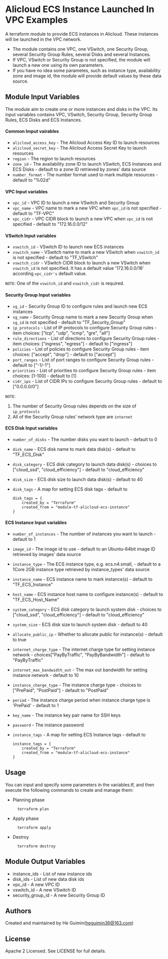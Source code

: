 Alicloud ECS Instance Launched In VPC Examples
==============================================================

A terraform module to provide ECS instances in Alicloud. These instances will be launched in the VPC network.

- The module contains one VPC, one VSwitch, one Security Group, several Security Group Rules, several Disks and several Instances.
- If VPC, VSwitch or Security Group is not specified, the module will launch a new one using its own parameters.
- If you have no idea some parametes, such as instance type, availability zone and image id, the module will provide default values by these data source.


Module Input Variables
----------------------

The module aim to create one or more instances and disks in the VPC. Its input variables contains VPC, VSwitch, Security Group, Security Group Rules, ECS Disks and ECS Instances.

#### Common Imput vairables

- `alicloud_access_key` - The Alicloud Access Key ID to launch resources
- `alicloud_secret_key` - The Alicloud Access Secret Key to launch resources
- `region` - The region to launch resources
- `zone_id` - The availability zone ID to launch VSwitch, ECS Instances and ECS Disks - default to a zone ID retrieved by zones' data source
- `number_format` - The number format used to mark multiple resources - default to "%02d"

#### VPC Input variables

- `vpc_id` - VPC ID to launch a new VSwitch and Security Group
- `vpc_name` - VPC name to mark a new VPC when `vpc_id` is not specified - default to "TF-VPC"
- `vpc_cidr` - VPC CIDR block to launch a new VPC when `vpc_id` is not specified - default to "172.16.0.0/12"

#### VSwitch Input variables

- `vswitch_id` - VSwitch ID to launch new ECS instances
- `vswitch_name` - VSwitch name to mark a new VSwitch when `vswitch_id` is not specified - default to "TF_VSwitch"
- `vswitch_cidr` - VSwitch CIDR block to launch a new VSwitch when `vswitch_id` is not specified. It has a default value '172.16.0.0/16' according `vpc_cidr's` default value.

`NOTE`: One of the `vswitch_id` and `vswitch_cidr` is required.

#### Security Group Input variables

- `sg_id` - Security Group ID to configure rules and launch new ECS instances
- `sg_name` - Security Group name to mark a new Security Group when `sg_id` is not specified - default to "TF_Security_Group"
- `ip_protocols` - List of IP protocols to configure Security Group rules - item choices: ["tcp", "udp", "icmp", "gre", "all"]
- `rule_directions` - List of directions to configure Security Group rules - item choices: ["ingress", "egress"] - default to ["ingress"]
- `policies` - List of policies to configure Security Group rules - item choices: ["accept", "drop"] - default to ["accept"]
- `port_ranges` - List of port ranges to configure Security Group rules - default to ["-1/-1"]
- `priorities` - List of priorities to configure Security Group rules - item choices: [1-100] - default to [1]
- `cidr_ips` - List of CIDR IPs to configure Security Group rules - default to ["0.0.0.0/0"]

`NOTE`:
1. The number of Security Group rules depends on the size of `ip_protocols`
2. All of the Security Group rules' network type are `internet`

#### ECS Disk Input variables

- `number_of_disks` - The number disks you want to launch - default to 0
- `disk_name` - ECS disk name to mark data disk(s) - default to "TF_ECS_Disk"
- `disk_category` - ECS disk category to launch data disk(s) - choices to ["cloud_ssd", "cloud_efficiency"] - default to "cloud_efficiency"
- `disk_size` - ECS disk size to launch data disk(s) - default to 40
- `disk_tags` - A map for setting ECS disk tags - default to

      disk_tags = {
          created_by = "Terraform"
          created_from = "module-tf-alicloud-ecs-instance"
      }

#### ECS Instance Input variables

- `number_of_instances` - The number of instances you want to launch - default to 1
- `image_id` - The image id to use - default to an Ubuntu-64bit image ID retrieved by images' data source
- `instance_type` - The ECS instance type, e.g. ecs.n4.small, - default to a 1Core 2GB instance type retrieved by instance_types' data source
- `instance_name` - ECS instance name to mark instance(s) - default to "TF_ECS_Instance"
- `host_name` - ECS instance host name to configure instance(s) - default to "TF_ECS_Host_Name"
- `system_category` - ECS disk category to launch system disk - choices to ["cloud_ssd", "cloud_efficiency"] - default to "cloud_efficiency"
- `system_size` - ECS disk size to launch system disk - default to 40
- `allocate_public_ip` - Whether to allocate public for instance(s) - default to true
- `internet_charge_type` - The internet charge type for setting instance network - choices["PayByTraffic", "PayByBandwidth"] - default to "PayByTraffic"
- `internet_max_bandwidth_out` - The max out bandwidth for setting instance network - default to 10
- `instance_charge_type` - The instance charge type - choices to ["PrePaid", "PostPaid"] - default to "PostPaid"
- `period` - The instance charge period when instance charge type is 'PrePaid' - default to 1
- `key_name` - The instance key pair name for SSH keys
- `password` - The instance password
- `instance_tags` - A map for setting ECS Instance tags - default to

      instance_tags = {
          created_by = "Terraform"
          created_from = "module-tf-alicloud-ecs-instance"
      }


Usage
-----
You can input and specify some parameters in the variables.tf, and then execute the following commands to create and manage them:

* Planning phase

		terraform plan

* Apply phase

		terraform apply


* Destroy

		terraform destroy

Module Output Variables
-----------------------

- instance_ids - List of new instance ids
- disk_ids - List of new data disk ids
- vpc_id - A new VPC ID
- vswitch_id - A new VSwitch ID
- security_group_id - A new Security Group ID

Authors
-------
Created and maintained by He Guimin(heguimin36@163.com)

License
-------
Apache 2 Licensed. See LICENSE for full details.